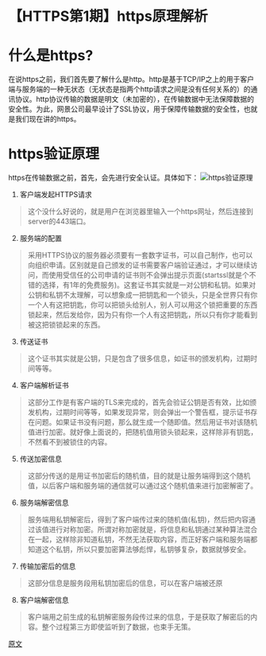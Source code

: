 # 【HTTPS第1期】https原理解析
# 什么是https?
在说https之前，我们首先要了解什么是http。http是基于TCP/IP之上的用于客户端与服务端的一种无状态（无状态是指两个http请求之间是没有任何关系的）的通讯协议。http协议传输的数据是明文（未加密的），在传输数据中无法保障数据的安全性。为此，网景公司最早设计了SSL协议，用于保障传输数据的安全性，也就是我们现在讲的https。
# https验证原理
https在传输数据之前，首先，会先进行安全认证。具体如下：
![https验证原理](http://www.kuqin.com/upimg/allimg/110824/223Q04O7-0.png)

1. 客户端发起HTTPS请求

> 这个没什么好说的，就是用户在浏览器里输入一个https网址，然后连接到server的443端口。

2. 服务端的配置

> 采用HTTPS协议的服务器必须要有一套数字证书，可以自己制作，也可以向组织申请。区别就是自己颁发的证书需要客户端验证通过，才可以继续访问，而使用受信任的公司申请的证书则不会弹出提示页面(startssl就是个不错的选择，有1年的免费服务)。这套证书其实就是一对公钥和私钥。如果对公钥和私钥不太理解，可以想象成一把钥匙和一个锁头，只是全世界只有你一个人有这把钥匙，你可以把锁头给别人，别人可以用这个锁把重要的东西锁起来，然后发给你，因为只有你一个人有这把钥匙，所以只有你才能看到被这把锁锁起来的东西。

3. 传送证书

> 这个证书其实就是公钥，只是包含了很多信息，如证书的颁发机构，过期时间等等。

4. 客户端解析证书

> 这部分工作是有客户端的TLS来完成的，首先会验证公钥是否有效，比如颁发机构，过期时间等等，如果发现异常，则会弹出一个警告框，提示证书存在问题。如果证书没有问题，那么就生成一个随即值。然后用证书对该随机值进行加密。就好像上面说的，把随机值用锁头锁起来，这样除非有钥匙，不然看不到被锁住的内容。

5. 传送加密信息

> 这部分传送的是用证书加密后的随机值，目的就是让服务端得到这个随机值，以后客户端和服务端的通信就可以通过这个随机值来进行加密解密了。

6. 服务端解密信息

> 服务端用私钥解密后，得到了客户端传过来的随机值(私钥)，然后把内容通过该值进行对称加密。所谓对称加密就是，将信息和私钥通过某种算法混合在一起，这样除非知道私钥，不然无法获取内容，而正好客户端和服务端都知道这个私钥，所以只要加密算法够彪悍，私钥够复杂，数据就够安全。

7. 传输加密后的信息

> 这部分信息是服务段用私钥加密后的信息，可以在客户端被还原

8. 客户端解密信息

> 客户端用之前生成的私钥解密服务段传过来的信息，于是获取了解密后的内容。整个过程第三方即使监听到了数据，也束手无策。


[原文](http://blog.csdn.net/sean_cd/article/details/6966130?spm=a2c4e.11153940.blogcont14420.4.2600ebc5TlCXcT)